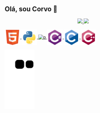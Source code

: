 ## Olá, sou Corvo 👋
<div align="center">
  <a href="https://github.com/corvo-exe">
  <img height="180em" src="https://github-readme-stats.vercel.app/api?username=corvo-exe&show_icons=true&theme=algolia&include_all_commits=true&count_private=true"/>
  <img height="180em" src="https://github-readme-stats.vercel.app/api/top-langs/?username=corvo-exe&theme=algolia"/>
</div>
  
<div style="display: inline_block"><br>
  <img align="center" alt="html" height="50" width="50" src="https://raw.githubusercontent.com/devicons/devicon/master/icons/html5/html5-original.svg">
  <img align="center" alt="Python" height="50" width="50" src="https://raw.githubusercontent.com/devicons/devicon/master/icons/python/python-original.svg">
  <img align="center" alt="p" height="50" width="50" src="https://www.php.net/images/logos/new-php-logo.svg">
  <img align="center" alt="Csharp" height="50" width="50" src="https://raw.githubusercontent.com/devicons/devicon/master/icons/csharp/csharp-original.svg">
  <img align="center" alt="C" height="50" width="50" src="https://raw.githubusercontent.com/devicons/devicon/master/icons/c/c-original.svg">
  <img align="center" alt="Cpp" height="50" width="50" src="https://raw.githubusercontent.com/devicons/devicon/master/icons/cplusplus/cplusplus-original.svg">
</div>
  
 
  ![Snake animation](https://github.com/rafaballerini/rafaballerini/blob/output/github-contribution-grid-snake.svg)
 
</div>

